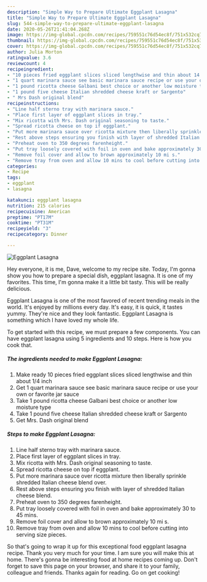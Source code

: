 ```yaml
---
description: "Simple Way to Prepare Ultimate Eggplant Lasagna"
title: "Simple Way to Prepare Ultimate Eggplant Lasagna"
slug: 544-simple-way-to-prepare-ultimate-eggplant-lasagna
date: 2020-05-26T21:41:04.268Z
image: https://img-global.cpcdn.com/recipes/759551c76d54ec8f/751x532cq70/eggplant-lasagna-recipe-main-photo.jpg
thumbnail: https://img-global.cpcdn.com/recipes/759551c76d54ec8f/751x532cq70/eggplant-lasagna-recipe-main-photo.jpg
cover: https://img-global.cpcdn.com/recipes/759551c76d54ec8f/751x532cq70/eggplant-lasagna-recipe-main-photo.jpg
author: Julia Morton
ratingvalue: 3.6
reviewcount: 4
recipeingredient:
- "10 pieces fried eggplant slices sliced lengthwise and thin about 14 inch"
- "1 quart marinara sauce see basic marinara sauce recipe or use your own or favorite jar sauce"
- "1 pound ricotta cheese Galbani best choice or another low moisture type"
- "1 pound five cheese Italian shredded cheese kraft or Sargento"
- " Mrs Dash original blend"
recipeinstructions:
- "Line half sterno tray with marinara sauce."
- "Place first layer of eggplant slices in tray."
- "Mix ricotta with Mrs. Dash original seasoning to taste."
- "Spread ricotta cheese on top if eggplant."
- "Put more marinara sauce over ricotta mixture then liberally sprinkle shredded Italian cheese blend over."
- "Rest above steps ensuring you finish with layer of shredded Italian cheese blend."
- "Preheat oven to 350 degrees farenheight."
- "Put tray loosely covered with foil in oven and bake approximately 30 to 45 mins."
- "Remove foil cover and allow to brown approximately 10 mi s."
- "Remove tray from oven and allow 10 mins to cool before cutting into serving size pieces."
categories:
- Recipe
tags:
- eggplant
- lasagna

katakunci: eggplant lasagna 
nutrition: 215 calories
recipecuisine: American
preptime: "PT17M"
cooktime: "PT31M"
recipeyield: "3"
recipecategory: Dinner

---
```



![Eggplant Lasagna](https://img-global.cpcdn.com/recipes/759551c76d54ec8f/751x532cq70/eggplant-lasagna-recipe-main-photo.jpg)

Hey everyone, it is me, Dave, welcome to my recipe site. Today, I'm gonna show you how to prepare a special dish, eggplant lasagna. It is one of my favorites. This time, I'm gonna make it a little bit tasty. This will be really delicious.

Eggplant Lasagna is one of the most favored of recent trending meals in the world. It's enjoyed by millions every day. It's easy, it is quick, it tastes yummy. They're nice and they look fantastic. Eggplant Lasagna is something which I have loved my whole life.




To get started with this recipe, we must prepare a few components. You can have eggplant lasagna using 5 ingredients and 10 steps. Here is how you cook that.

<!--inarticleads1-->

##### The ingredients needed to make Eggplant Lasagna:

1. Make ready 10 pieces fried eggplant slices sliced lengthwise and thin about 1/4 inch
1. Get 1 quart marinara sauce see basic marinara sauce recipe or use your own or favorite jar sauce
1. Take 1 pound ricotta cheese Galbani best choice or another low moisture type
1. Take 1 pound five cheese Italian shredded cheese kraft or Sargento
1. Get  Mrs. Dash original blend




<!--inarticleads2-->

##### Steps to make Eggplant Lasagna:

1. Line half sterno tray with marinara sauce.
1. Place first layer of eggplant slices in tray.
1. Mix ricotta with Mrs. Dash original seasoning to taste.
1. Spread ricotta cheese on top if eggplant.
1. Put more marinara sauce over ricotta mixture then liberally sprinkle shredded Italian cheese blend over.
1. Rest above steps ensuring you finish with layer of shredded Italian cheese blend.
1. Preheat oven to 350 degrees farenheight.
1. Put tray loosely covered with foil in oven and bake approximately 30 to 45 mins.
1. Remove foil cover and allow to brown approximately 10 mi s.
1. Remove tray from oven and allow 10 mins to cool before cutting into serving size pieces.




So that's going to wrap it up for this exceptional food eggplant lasagna recipe. Thank you very much for your time. I am sure you will make this at home. There's gonna be interesting food at home recipes coming up. Don't forget to save this page on your browser, and share it to your family, colleague and friends. Thanks again for reading. Go on get cooking!
